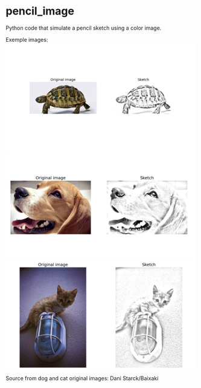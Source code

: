 # pencil_image
Python code that simulate a pencil sketch using a color image.

Exemple images:
![Tortoise](https://github.com/fabriciosemmler/pencil_image/blob/main/exemples/cágado.png?raw=true)
![Dog](https://github.com/fabriciosemmler/pencil_image/blob/main/exemples/dog.png?raw=true)
![Cat](https://github.com/fabriciosemmler/pencil_image/blob/main/exemples/gato.png?raw=true)

Source from dog and cat original images: Dani Starck/Baixaki
